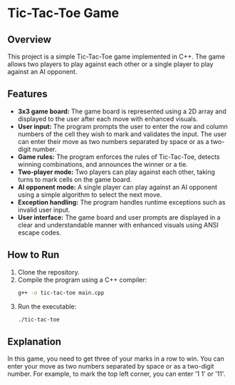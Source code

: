 # Tic-Tac-Toe Game

## Overview
This project is a simple Tic-Tac-Toe game implemented in C++. The game allows two players to play against each other or a single player to play against an AI opponent.

## Features
- **3x3 game board:** The game board is represented using a 2D array and displayed to the user after each move with enhanced visuals.
- **User input:** The program prompts the user to enter the row and column numbers of the cell they wish to mark and validates the input. The user can enter their move as two numbers separated by space or as a two-digit number.
- **Game rules:** The program enforces the rules of Tic-Tac-Toe, detects winning combinations, and announces the winner or a tie.
- **Two-player mode:** Two players can play against each other, taking turns to mark cells on the game board.
- **AI opponent mode:** A single player can play against an AI opponent using a simple algorithm to select the next move.
- **Exception handling:** The program handles runtime exceptions such as invalid user input.
- **User interface:** The game board and user prompts are displayed in a clear and understandable manner with enhanced visuals using ANSI escape codes.


## How to Run
1. Clone the repository.
2. Compile the program using a C++ compiler:
    ```sh
    g++ -o tic-tac-toe main.cpp
    ```
3. Run the executable:
    ```sh
    ./tic-tac-toe
    ```

## Explanation
In this game, you need to get three of your marks in a row to win. You can enter your move as two numbers separated by space or as a two-digit number. For example, to mark the top left corner, you can enter '1 1' or '11'.
